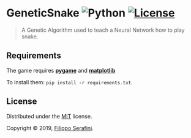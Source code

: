 # GeneticSnake ![Python][python] [![License](https://img.shields.io/badge/License-MIT-red.svg?longCache=true&style=flat-square)](LICENSE)

> A Genetic Algorithm used to teach a Neural Network how to play snake.

## Requirements

The game requires [**pygame**](https://github.com/pygame/pygame) and [**matplotlib**](https://matplotlib.org/)

To install them: `pip install -r requirements.txt`.

## License

Distributed under the [MIT](LICENSE) license.

Copyright &copy; 2019, [Filippo Serafini](https://filipposerafini.github.io/).

[python]: https://img.shields.io/badge/python-3-blue.svg?longCache=true&style=flat-square
